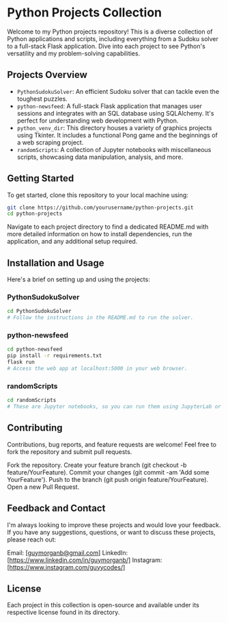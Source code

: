 # Python Projects Collection

Welcome to my Python projects repository! This is a diverse collection of Python applications and scripts, including everything from a Sudoku solver to a full-stack Flask application. Dive into each project to see Python's versatility and my problem-solving capabilities.

## Projects Overview

- `PythonSudokuSolver`: An efficient Sudoku solver that can tackle even the toughest puzzles.
- `python-newsfeed`: A full-stack Flask application that manages user sessions and integrates with an SQL database using SQLAlchemy. It's perfect for understanding web development with Python.
- `python_venv_dir`: This directory houses a variety of graphics projects using Tkinter. It includes a functional Pong game and the beginnings of a web scraping project.
- `randomScripts`: A collection of Jupyter notebooks with miscellaneous scripts, showcasing data manipulation, analysis, and more.

## Getting Started

To get started, clone this repository to your local machine using:

```bash
git clone https://github.com/yourusername/python-projects.git
cd python-projects
```

Navigate to each project directory to find a dedicated README.md with more detailed information on how to install dependencies, run the application, and any additional setup required.

## Installation and Usage

Here's a brief on setting up and using the projects:
### PythonSudokuSolver
```bash
cd PythonSudokuSolver
# Follow the instructions in the README.md to run the solver.
```
### python-newsfeed
```bash
cd python-newsfeed
pip install -r requirements.txt
flask run
# Access the web app at localhost:5000 in your web browser.
```
### randomScripts
```bash
cd randomScripts
# These are Jupyter notebooks, so you can run them using JupyterLab or Jupyter Notebook.
```
## Contributing
Contributions, bug reports, and feature requests are welcome! Feel free to fork the repository and submit pull requests.

Fork the repository.
Create your feature branch (git checkout -b feature/YourFeature).
Commit your changes (git commit -am 'Add some YourFeature').
Push to the branch (git push origin feature/YourFeature).
Open a new Pull Request.

## Feedback and Contact
I'm always looking to improve these projects and would love your feedback. If you have any suggestions, questions, or want to discuss these projects, please reach out:

Email: [guymorganb@gmail.com]
LinkedIn: [https://www.linkedin.com/in/guymorganb/]
Instagram: [https://www.instagram.com/guyycodes/]

## License
Each project in this collection is open-source and available under its respective license found in its directory.
